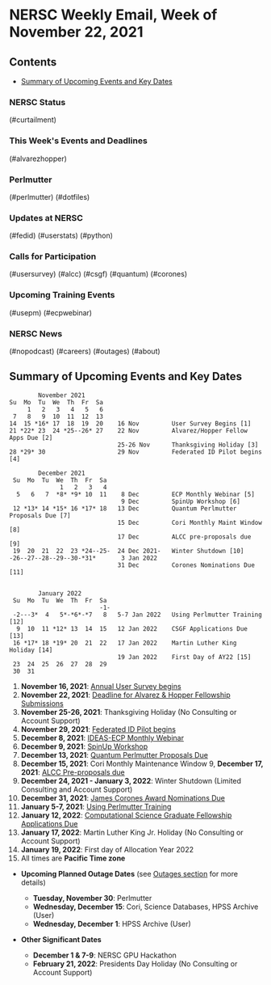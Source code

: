 # NERSC Weekly Email, Week of November 22, 2021 <a name="top"></a> #

## Contents ## 

- [Summary of Upcoming Events and Key Dates](#dates)

### NERSC Status

(#curtailment)

### This Week's Events and Deadlines

(#alvarezhopper)

### Perlmutter

(#perlmutter)
(#dotfiles)

### Updates at NERSC 

(#fedid)
(#userstats)
(#python)

### Calls for Participation

(#usersurvey)
(#alcc)
(#csgf)
(#quantum)
(#corones)

### Upcoming Training Events 

(#usepm)
(#ecpwebinar)

### NERSC News 

(#nopodcast)
(#careers)
(#outages)
(#about)

## Summary of Upcoming Events and Key Dates <a name="dates"/></a> ##

            November 2021
    Su  Mo  Tu  We  Th  Fr  Sa
         1   2   3   4   5   6   
     7   8   9  10  11  12  13    
    14  15 *16* 17  18  19  20    16 Nov         User Survey Begins [1]
    21 *22* 23  24 *25--26* 27    22 Nov         Alvarez/Hopper Fellow Apps Due [2]
                                  25-26 Nov      Thanksgiving Holiday [3]
    28 *29* 30                    29 Nov         Federated ID Pilot begins [4]

            December 2021
     Su  Mo  Tu  We  Th  Fr  Sa
                  1   2   3   4
      5   6   7  *8* *9* 10  11    8 Dec         ECP Monthly Webinar [5]
                                   9 Dec         SpinUp Workshop [6]
     12 *13* 14 *15* 16 *17* 18   13 Dec         Quantum Perlmutter Proposals Due [7]
                                  15 Dec         Cori Monthly Maint Window [8]
                                  17 Dec         ALCC pre-proposals due [9]
     19  20  21  22  23 *24--25-  24 Dec 2021-   Winter Shutdown [10]
    -26--27--28--29--30-*31*       3 Jan 2022
                                  31 Dec         Corones Nominations Due [11]


            January 2022
     Su  Mo  Tu  We  Th  Fr  Sa
                             -1-
     -2---3*  4   5*-*6*-*7   8   5-7 Jan 2022   Using Perlmutter Training [12]
      9  10  11 *12* 13  14  15   12 Jan 2022    CSGF Applications Due [13]
     16 *17* 18 *19* 20  21  22   17 Jan 2022    Martin Luther King Holiday [14]
                                  19 Jan 2022    First Day of AY22 [15]
     23  24  25  26  27  28  29
     30  31

1. **November 16, 2021**: [Annual User Survey begins](#usersurvey)
2. **November 22, 2021**: [Deadline for Alvarez & Hopper Fellowship Submissions](#alvarezhopper)
3. **November 25-26, 2021**: Thanksgiving Holiday (No Consulting or Account Support)
4. **November 29, 2021**: [Federated ID Pilot begins](#fedid)
5. **December 8, 2021**: [IDEAS-ECP Monthly Webinar](#ecpwebinar)
6. **December 9, 2021**: [SpinUp Workshop](#spinup)
7. **December 13, 2021**: [Quantum Perlmutter Proposals Due](#quantum)
8. **December 15, 2021**: Cori Monthly Maintenance Window
9, **December 17, 2021**: [ALCC Pre-proposals due](#alcc)
10. **December 24, 2021 - January 3, 2022**: Winter Shutdown (Limited Consulting and Account Support)
11. **December 31, 2021**: [James Corones Award Nominations Due](#corones)
12. **January 5-7, 2021**: [Using Perlmutter Training](#usepm)
13. **January 12, 2022**: [Computational Science Graduate Fellowship Applications Due](#csgf)
14. **January 17, 2022**: Martin Luther King Jr. Holiday (No Consulting or Account Support)
15. **January 19, 2022**: First day of Allocation Year 2022
16. All times are **Pacific Time zone**

- **Upcoming Planned Outage Dates** (see [Outages section](#outages) for more 
details)
    - **Tuesday, November 30**: Perlmutter 
    - **Wednesday, December 15**: Cori, Science Databases, HPSS Archive (User)
    - **Wednesday, December 1**: HPSS Archive (User)

- **Other Significant Dates**
    - **December 1 & 7-9**: NERSC GPU Hackathon
    - **February 21, 2022**: Presidents Day Holiday (No Consulting or Account Support)

